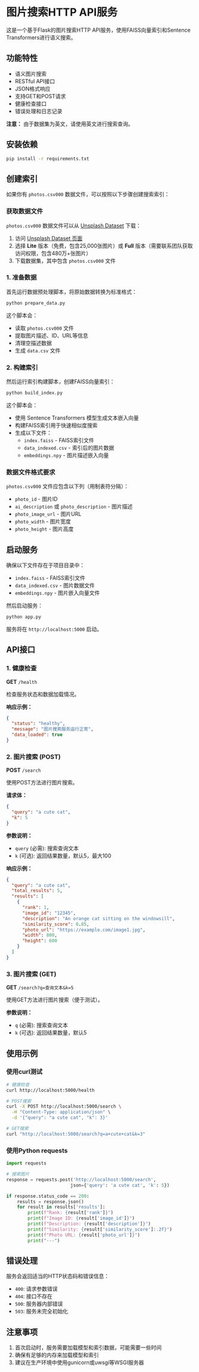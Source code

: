 # 图片搜索HTTP API服务

这是一个基于Flask的图片搜索HTTP API服务，使用FAISS向量索引和Sentence Transformers进行语义搜索。

## 功能特性

- 语义图片搜索
- RESTful API接口
- JSON格式响应
- 支持GET和POST请求
- 健康检查接口
- 错误处理和日志记录

**注意：** 由于数据集为英文，请使用英文进行搜索查询。

## 安装依赖

```bash
pip install -r requirements.txt
```

## 创建索引

如果你有 `photos.csv000` 数据文件，可以按照以下步骤创建搜索索引：

### 获取数据文件

`photos.csv000` 数据文件可以从 [Unsplash Dataset](https://unsplash.com/data) 下载：

1. 访问 [Unsplash Dataset 页面](https://unsplash.com/data)
2. 选择 **Lite** 版本（免费，包含25,000张图片）或 **Full** 版本（需要联系团队获取访问权限，包含480万+张图片）
3. 下载数据集，其中包含 `photos.csv000` 文件

### 1. 准备数据

首先运行数据预处理脚本，将原始数据转换为标准格式：

```bash
python prepare_data.py
```

这个脚本会：
- 读取 `photos.csv000` 文件
- 提取图片描述、ID、URL等信息
- 清理空描述数据
- 生成 `data.csv` 文件

### 2. 构建索引

然后运行索引构建脚本，创建FAISS向量索引：

```bash
python build_index.py
```

这个脚本会：
- 使用 Sentence Transformers 模型生成文本嵌入向量
- 构建FAISS索引用于快速相似度搜索
- 生成以下文件：
  - `index.faiss` - FAISS索引文件
  - `data_indexed.csv` - 索引后的图片数据
  - `embeddings.npy` - 图片描述嵌入向量

### 数据文件格式要求

`photos.csv000` 文件应包含以下列（用制表符分隔）：
- `photo_id` - 图片ID
- `ai_description` 或 `photo_description` - 图片描述
- `photo_image_url` - 图片URL
- `photo_width` - 图片宽度
- `photo_height` - 图片高度

## 启动服务

确保以下文件存在于项目目录中：
- `index.faiss` - FAISS索引文件
- `data_indexed.csv` - 图片数据文件
- `embeddings.npy` - 图片嵌入向量文件

然后启动服务：

```bash
python app.py
```

服务将在 `http://localhost:5000` 启动。

## API接口

### 1. 健康检查

**GET** `/health`

检查服务状态和数据加载情况。

**响应示例：**
```json
{
  "status": "healthy",
  "message": "图片搜索服务运行正常",
  "data_loaded": true
}
```

### 2. 图片搜索 (POST)

**POST** `/search`

使用POST方法进行图片搜索。

**请求体：**
```json
{
  "query": "a cute cat",
  "k": 5
}
```

**参数说明：**
- `query` (必需): 搜索查询文本
- `k` (可选): 返回结果数量，默认5，最大100

**响应示例：**
```json
{
  "query": "a cute cat",
  "total_results": 5,
  "results": [
    {
      "rank": 1,
      "image_id": "12345",
      "description": "An orange cat sitting on the windowsill",
      "similarity_score": 0.85,
      "photo_url": "https://example.com/image1.jpg",
      "width": 800,
      "height": 600
    }
  ]
}
```

### 3. 图片搜索 (GET)

**GET** `/search?q=查询文本&k=5`

使用GET方法进行图片搜索（便于测试）。

**参数说明：**
- `q` (必需): 搜索查询文本
- `k` (可选): 返回结果数量，默认5

## 使用示例

### 使用curl测试

```bash
# 健康检查
curl http://localhost:5000/health

# POST搜索
curl -X POST http://localhost:5000/search \
  -H "Content-Type: application/json" \
  -d '{"query": "a cute cat", "k": 3}'

# GET搜索
curl "http://localhost:5000/search?q=a+cute+cat&k=3"
```

### 使用Python requests

```python
import requests

# 搜索图片
response = requests.post('http://localhost:5000/search', 
                        json={'query': 'a cute cat', 'k': 5})

if response.status_code == 200:
    results = response.json()
    for result in results['results']:
        print(f"Rank: {result['rank']}")
        print(f"Image ID: {result['image_id']}")
        print(f"Description: {result['description']}")
        print(f"Similarity: {result['similarity_score']:.2f}")
        print(f"Photo URL: {result['photo_url']}")
        print("---")
```

## 错误处理

服务会返回适当的HTTP状态码和错误信息：

- `400`: 请求参数错误
- `404`: 接口不存在
- `500`: 服务器内部错误
- `503`: 服务未完全初始化

## 注意事项

1. 首次启动时，服务需要加载模型和索引数据，可能需要一些时间
2. 确保有足够的内存来加载模型和索引
3. 建议在生产环境中使用gunicorn或uwsgi等WSGI服务器 